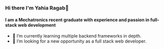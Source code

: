 ### Hi there I'm Yahia Ragab👋

#### I am a Mechatronics recent graduate with experience and passion in full-stack web development

<!--
**yahiaragab99/yahiaragab99** is a ✨ _special_ ✨ repository because its `README.md` (this file) appears on your GitHub profile.

Here are some ideas to get you started:

- 🔭 I’m currently working on ...
- 🌱 I’m currently learning ...
- 👯 I’m looking to collaborate on ...
- 🤔 I’m looking for help with ...
- 💬 Ask me about ...
- 📫 How to reach me: ...
- 😄 Pronouns: ...
- ⚡ Fun fact: ...
-->
- 🌱 I’m currently learning multiple backend frameworks in depth.
- 👯 I’m looking for a new opportunity as a full stack web developer.

